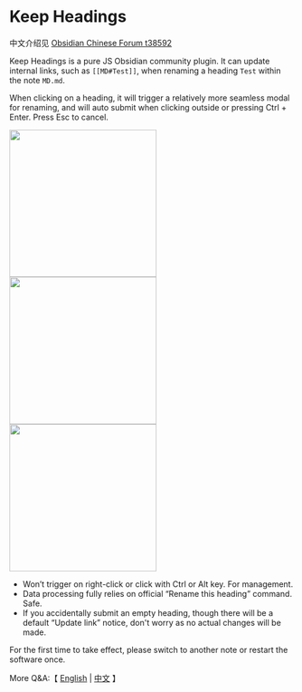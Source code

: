 # Keep Headings

中文介绍见 [Obsidian Chinese Forum t38592](https://forum-zh.obsidian.md/t/topic/38592/1)

Keep Headings is a pure JS Obsidian community plugin.
It can update internal links, such as `[[MD#Test]]`,
when renaming a heading `Test` within the note `MD.md`.

When clicking on a heading,
it will trigger a relatively more seamless modal for renaming,
and will auto submit when clicking outside
or pressing Ctrl + Enter.
Press Esc to cancel.

<p>
<img width="260" src="https://github.com/user-attachments/assets/fd7d8b26-0a77-45eb-9f21-add14acbf0bb">
<img width="260" src="https://github.com/user-attachments/assets/8b39782a-bfde-49d2-9218-27b61e52f1a0">
<img width="260" src="https://github.com/user-attachments/assets/f0ec84f5-9a70-4f3d-be29-bc2a4841fd4a">
</p>

- Won’t trigger on right-click or click with Ctrl or Alt key. For management.
- Data processing fully relies on official “Rename this heading” command. Safe.
- If you accidentally submit an empty heading, though there will be a default “Update link” notice, don't worry as no actual changes will be made.

For the first time to take effect, please switch to another note or restart the software once.

More Q&A:【 [English](./docs/Q&A-en.md) | [中文](./docs/Q&A-zh.md) 】
